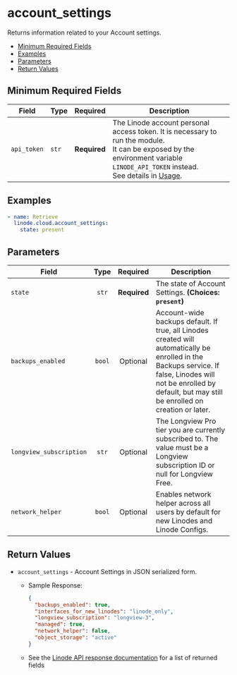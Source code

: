 # account_settings

Returns information related to your Account settings.

- [Minimum Required Fields](#minimum-required-fields)
- [Examples](#examples)
- [Parameters](#parameters)
- [Return Values](#return-values)

## Minimum Required Fields
| Field       | Type  | Required     | Description                                                                                                                                                                                                              |
|-------------|-------|--------------|--------------------------------------------------------------------------------------------------------------------------------------------------------------------------------------------------------------------------|
| `api_token` | `str` | **Required** | The Linode account personal access token. It is necessary to run the module. <br/>It can be exposed by the environment variable `LINODE_API_TOKEN` instead. <br/>See details in [Usage](https://github.com/linode/ansible_linode?tab=readme-ov-file#usage). |

## Examples

```yaml
- name: Retrieve
  linode.cloud.account_settings:
    state: present
```


## Parameters

| Field     | Type | Required | Description                                                                  |
|-----------|------|----------|------------------------------------------------------------------------------|
| `state` | <center>`str`</center> | <center>**Required**</center> | The state of Account Settings.  **(Choices: `present`)** |
| `backups_enabled` | <center>`bool`</center> | <center>Optional</center> | Account-wide backups default. If true, all Linodes created will automatically be enrolled in the Backups service. If false, Linodes will not be enrolled by default, but may still be enrolled on creation or later.   |
| `longview_subscription` | <center>`str`</center> | <center>Optional</center> | The Longview Pro tier you are currently subscribed to. The value must be a Longview subscription ID or null for Longview Free.   |
| `network_helper` | <center>`bool`</center> | <center>Optional</center> | Enables network helper across all users by default for new Linodes and Linode Configs.   |

## Return Values

- `account_settings` - Account Settings in JSON serialized form.

    - Sample Response:
        ```json
        {
          "backups_enabled": true,
          "interfaces_for_new_linodes": "linode_only",
          "longview_subscription": "longview-3",
          "managed": true,
          "network_helper": false,
          "object_storage": "active"
        }
        ```
    - See the [Linode API response documentation](https://techdocs.akamai.com/linode-api/reference/get-account-settings) for a list of returned fields


